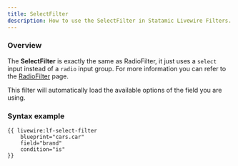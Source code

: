 ```yaml
---
title: SelectFilter
description: How to use the SelectFilter in Statamic Livewire Filters.
---
```


### Overview

The **SelectFilter** is exactly the same as RadioFilter, it just uses a `select` input instead of a `radio` input group. For more information you can refer to the [RadioFilter](./radio-filter.md) page.

This filter will automatically load the available options of the field you are using.

### Syntax example

```antlers
{{ livewire:lf-select-filter
    blueprint="cars.car"
    field="brand"
    condition="is"
}}
``` 